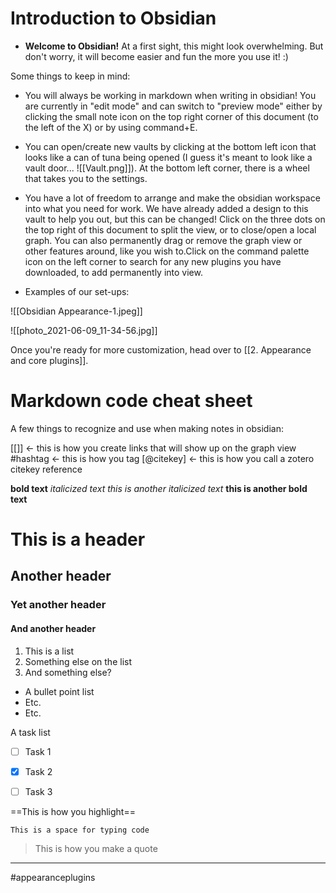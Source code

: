 # Introduction to Obsidian

- **Welcome to Obsidian!**  At a first sight, this might look overwhelming. But don't worry, it will become easier and fun the more you use it! :)

Some things to keep in mind:
- You will always be working in markdown when writing in obsidian! You are currently in "edit mode" and can switch to "preview mode" either by clicking the small note icon on the top right corner of this document (to the left of the X) or by using command+E. 

- You can open/create new vaults by clicking at the bottom left icon that looks like a can of tuna being opened (I guess it's meant to look like a vault door... ![[Vault.png]]). At the bottom left corner, there is a wheel that takes you to the settings.

- You have a lot of freedom to arrange and make the obsidian workspace into what you need for work. We have already added a design to this vault to help you out, but this can be changed! Click on the three dots on the top right of this document to split the view, or to close/open a local graph.  You can also permanently drag or remove the graph view or other features around, like you wish to.Click on the command palette icon on the left corner to search for any new plugins you have downloaded, to add permanently into view. 

- Examples of our set-ups:

![[Obsidian Appearance-1.jpeg]]


![[photo_2021-06-09_11-34-56.jpg]]

Once you're ready for more customization, head over to [[2. Appearance and core plugins]].

# Markdown code cheat sheet

A few things to recognize and use when making notes in obsidian:

[[]] <- this is how you create links that will show up on the graph view
#hashtag <- this is how you tag
[@citekey]  <- this is how you call a zotero citekey reference

**bold text**
*italicized text*
_this is another italicized text_
__this is another bold text__

# This is a header
## Another header
### Yet another header
#### And another header

1. This is a list
2. Something else on the list
3. And something else?

- A bullet point list
- Etc.
- Etc.


A task list 
- [ ]  Task 1
- [X]  Task 2
- [ ]  Task 3


==This is how you highlight==


```
This is a space for typing code
```


> This is how you make a quote





---
#appearanceplugins